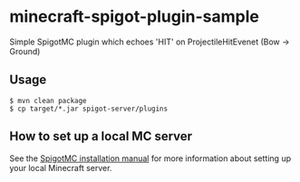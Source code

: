 # minecraft-spigot-plugin-sample
Simple SpigotMC plugin which echoes 'HIT' on ProjectileHitEvenet (Bow -> Ground)

## Usage

```
$ mvn clean package
$ cp target/*.jar spigot-server/plugins
```
## How to set up a local MC server

See the [SpigotMC installation manual](https://www.spigotmc.org/wiki/spigot-installation/) for more
information about setting up your local Minecraft server.
